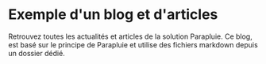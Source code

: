 # Exemple d'un blog et d'articles 

Retrouvez toutes les actualités et articles de la solution Parapluie. Ce blog, est basé sur le principe de Parapluie et utilise des fichiers markdown depuis un dossier dédié.